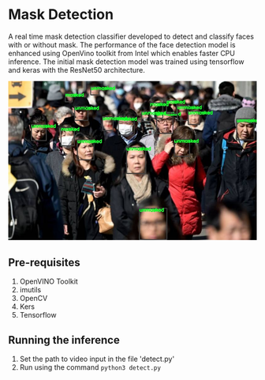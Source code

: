 # Mask Detection

A real time mask detection classifier developed to detect and classify faces with or without mask. The performance of the face detection model is enhanced using OpenVino toolkit from Intel which enables faster CPU inference. The initial mask detection model was trained using tensorflow and keras with the ResNet50 architecture.

![img](https://github.com/vyzboy92/mask-detection/blob/master/utils/demo.jpg)

## Pre-requisites
1. OpenVINO Toolkit 
2. imutils
3. OpenCV
4. Kers
5. Tensorflow

## Running the inference
1. Set the path to video input in the file 'detect.py'
2. Run using the command ``` python3 detect.py ```
